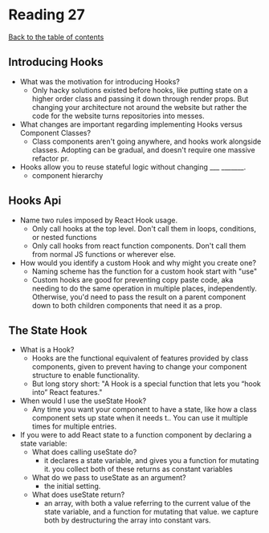 # Reading 27

[Back to the table of contents](../../README.md)

## Introducing Hooks

- What was the motivation for introducing Hooks?
  - Only hacky solutions existed before hooks, like putting state on a higher order class and passing it down through render props. But changing your architecture not around the website but rather the code for the website turns repositories into messes.
- What changes are important regarding implementing Hooks versus Component Classes?
  - Class components aren't going anywhere, and hooks work alongside classes. Adopting can be gradual, and doesn't require one massive refactor pr.
- Hooks allow you to reuse stateful logic without changing ___ _______.
  - component hierarchy

## Hooks Api

- Name two rules imposed by React Hook usage.
  - Only call hooks at the top level. Don't call them in loops, conditions, or nested functions
  - Only call hooks from react function components. Don't call them from normal JS functions or wherever else.
- How would you identify a custom Hook and why might you create one?
  - Naming scheme has the function for a custom hook start with "use"
  - Custom hooks are good for preventing copy paste code, aka needing to do the same operation in multiple places, independently. Otherwise, you'd need to pass the result on a parent component down to both children components that need it as a prop.

## The State Hook

- What is a Hook?
  - Hooks are the functional equivalent of features provided by class components, given to prevent having to change your component structure to enable functionality.
  - But long story short: "A Hook is a special function that lets you “hook into” React features."
- When would I use the useState Hook?
  - Any time you want your component to have a state, like how a class component sets up state when it needs t.. You can use it multiple times for multiple entries.
- If you were to add React state to a function component by declaring a state variable:
  - What does calling useState do?
    - it declares a state variable, and gives you a function for mutating it. you collect both of these returns as constant variables
  - What do we pass to useState as an argument?
    - the initial setting.
  - What does useState return?
    - an array, with both a value referring to the current value of the state variable, and a function for mutating that value. we capture both by destructuring the array into constant vars.
